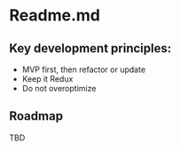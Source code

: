 #  Readme.md

## Key development principles: 
* MVP first, then refactor or update
* Keep it Redux
* Do not overoptimize


## Roadmap
TBD
